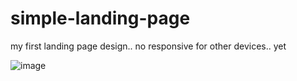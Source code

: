# simple-landing-page

my first landing page design.. no responsive for other devices.. yet

![image](https://user-images.githubusercontent.com/130273473/234554918-2a2c9f4b-7e47-4906-bcc3-93693820819c.png)
